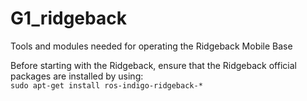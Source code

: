 # G1_ridgeback
Tools and modules needed for operating the Ridgeback Mobile Base

Before starting with the Ridgeback, ensure that the Ridgeback official packages are installed by using:  
`sudo apt-get install ros-indigo-ridgeback-*`
